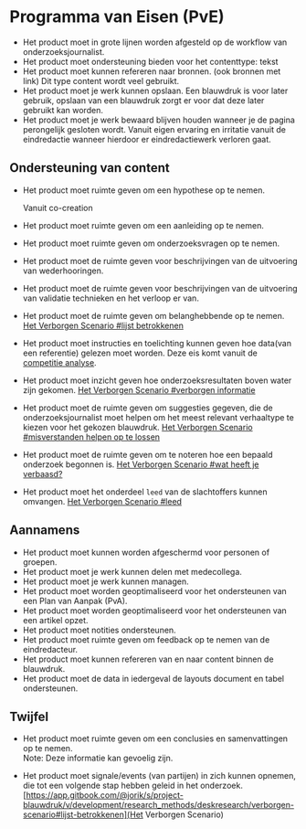 # Programma van Eisen \(PvE\)

* Het product moet in grote lijnen worden afgesteld op de workflow van onderzoeksjournalist.
* Het product moet ondersteuning bieden voor het contenttype: tekst
* Het product moet kunnen refereren naar bronnen. \(ook bronnen met link\)  Dit type content wordt veel gebruikt.
* Het product moet je werk kunnen opslaan.  Een blauwdruk is voor later gebruik, opslaan van een blauwdruk zorgt er voor dat deze later gebruikt kan worden.
* Het product moet je werk bewaard blijven houden wanneer je de pagina perongelijk gesloten wordt.  Vanuit eigen ervaring en irritatie vanuit de eindredactie wanneer hierdoor er eindredactiewerk verloren gaat.

## Ondersteuning van content

* Het product moet ruimte geven om een hypothese op te nemen.

  
  Vanuit co-creation

* Het product moet ruimte geven om een aanleiding op te nemen.
* Het product moet ruimte geven om onderzoeksvragen op te nemen.
* Het product moet de ruimte geven voor beschrijvingen van de uitvoering van wederhooringen.
* Het product moet de ruimte geven voor beschrijvingen van de uitvoering van validatie technieken en het verloop er van.
* Het product moet de ruimte geven om belanghebbende op te nemen.
[Het Verborgen Scenario #lijst betrokkenen](https://app.gitbook.com/@jorik/s/project-blauwdruk/v/development/research_methods/deskresearch/verborgen-scenario#lijst-betrokkenen)
* Het product moet instructies en toelichting kunnen geven hoe data\(van een referentie\) gelezen moet worden.  Deze eis komt vanuit de [competitie analyse](https://app.gitbook.com/@jorik/s/project-blauwdruk/research_methods/competitive_analysis).

* Het product moet inzicht geven hoe onderzoeksresultaten boven water zijn gekomen.
[Het Verborgen Scenario #verborgen informatie](https://app.gitbook.com/@jorik/s/project-blauwdruk/v/development/research_methods/deskresearch/verborgen-scenario#verborgen-informatie)

* Het product moet de ruimte geven om suggesties gegeven, die de onderzoeksjournalist moet helpen om het meest relevant verhaaltype te kiezen voor het gekozen blauwdruk.
[Het Verborgen Scenario #misverstanden helpen op te lossen](https://app.gitbook.com/@jorik/s/project-blauwdruk/v/development/research_methods/deskresearch/verborgen-scenario#misverstanden-te-helpen-oplossen)

* Het product moet de ruimte geven om te noteren hoe een bepaald onderzoek begonnen is.
[Het Verborgen Scenario #wat heeft je verbaasd?](https://app.gitbook.com/@jorik/s/project-blauwdruk/v/development/research_methods/deskresearch/verborgen-scenario#wat-heeft-je-verbaasd)

* Het product moet het onderdeel `leed` van de slachtoffers kunnen omvangen.
[Het Verborgen Scenario #leed](https://app.gitbook.com/@jorik/s/project-blauwdruk/v/development/research_methods/deskresearch/verborgen-scenario#leed)


## Aannamens

* Het product moet kunnen worden afgeschermd voor personen of groepen.
* Het product moet je werk kunnen delen met medecollega.
* Het product moet je werk kunnen managen.
* Het product moet worden geoptimaliseerd voor het ondersteunen van een Plan van Aanpak \(PvA\).
* Het product moet worden geoptimaliseerd voor het ondersteunen van een artikel opzet.
* Het product moet notities ondersteunen.
* Het product moet ruimte geven om feedback op te nemen van de eindredacteur.
* Het product moet kunnen refereren van en naar content binnen de blauwdruk.
* Het product moet de data in iedergeval de layouts document en tabel ondersteunen.

## Twijfel

* Het product moet ruimte geven om een conclusies en samenvattingen op te nemen.  
   Note: Deze informatie kan gevoelig zijn.







* Het product moet signale/events (van partijen) in zich kunnen opnemen, die tot een volgende stap hebben geleid in het onderzoek.
[https://app.gitbook.com/@jorik/s/project-blauwdruk/v/development/research_methods/deskresearch/verborgen-scenario#lijst-betrokkenen](Het Verborgen Scenario)

